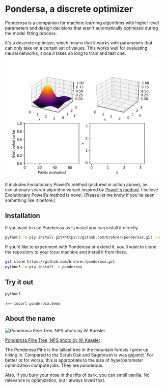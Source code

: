 # Pondersa, a discrete optimizer

Ponderosa is a companion for machine learning algorithms with higher
level parameters and design decisions that aren't automatically
optimized during the model fitting process.

It's a descrete optimizer, which means that it works with parameters that can
only take on a certain set of values. This works well for evaluating neural
networks, since it takes so long to train and test one.


![Evolutionary Powell's method, animated](/ponderosa/landing_page_demo.gif)

It includes Evolutionary Powell's method (pictured in action above), an evolutionary
search algorithm variant inspired by
[Powell's method](https://en.wikipedia.org/wiki/Powell%27s_method).
I believe Evolutionary Powell's method is novel. (Please let me know if
you've seen something like it before.)

## Installation

If you want to use Ponderosa as is install you can install it directly.

```bash
python3 -m pip install git+https://github.com/brohrer/ponderosa.git --user --no-cache
```

If you'd like to experiment with Ponderosa or extend it, you'll want
to clone the repository to your local machine and install it from there.

```bash
git clone https://github.com/brohrer/ponderosa.git
python3 -m pip install -e ponderosa
```

## Try it out

```bash
python3
```
```python3
>>> import ponderosa.demo
```

## About the name

![Ponderosa Pine Tree, NPS photo by W. Kaesler](https://www.nps.gov/romo/learn/nature/images/ponderosa-tree-Walt-Kaesle_1.jpg?maxwidth=650&autorotate=false)

[Ponderosa Pine Tree, NPS photo by W. Kaesler](https://www.nps.gov/romo/learn/nature/conifers.htm)

The Ponderosa Pine is the tallest tree in the mountain forests I grew up hiking in.
Compared to the Scrub Oak and Sagebrush is was gigantic. For better or for worse,
this is appropriate to the size of hyperparameter optimization compute jobs.
They are ponderous.

Also, if you bury your nose in the rifts of bark, you can smell vanilla.
No relevance to optimization, but I always loved that.
